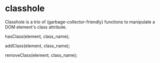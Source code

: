 classhole
=========

Classhole is a trio of (garbage-collector-friendly) functions to manipulate a DOM element's class attribute.

hasClass(element, class_name);

addClass(element, class_name);

removeClass(element, class_name);

